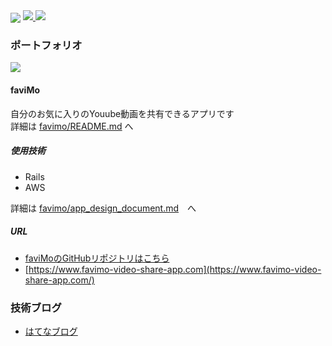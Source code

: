 <a>
  <img align="center" src="https://grass-graph.moshimo.works/images/hasyrails.png" />
</a>

<a href="https://github.com/anuraghazra/github-readme-stats">
  <img src="https://github-readme-stats.vercel.app/api?username=hasyrails&hide_border=true" />
</a>

<a href="https://github.com/anuraghazra/github-readme-stats">
  <img src="https://github-readme-stats.vercel.app/api/top-langs/?username=hasyrails&layout=compact" />
</a>

### ポートフォリオ 
<a>
  <img align="center" src="https://i.gyazo.com/0991b86d49a3ec2c3dd6c99f158ab858.png" />
</a>

#### faviMo
自分のお気に入りのYouube動画を共有できるアプリです</br>
詳細は [favimo/README.md](https://github.com/hasyrails/favimo#readme) へ
##### 使用技術
 - Rails
 - AWS

詳細は [favimo/app_design_document.md](https://github.com/hasyrails/favimo/blob/master/app_design_document.md)　へ
##### URL
 - [faviMoのGitHubリポジトリはこちら](https://github.com/hasyrails/favimo)
 - [https://www.favimo-video-share-app.com](https://www.favimo-video-share-app.com/)

### 技術ブログ
 - [はてなブログ](https://hasyrails.hatenablog.com/)
